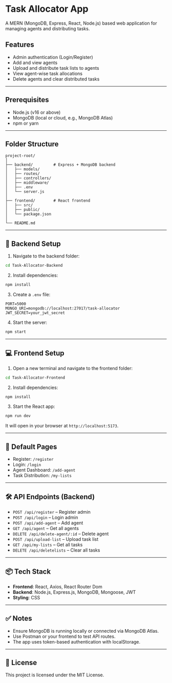 # Task Allocator App

A MERN (MongoDB, Express, React, Node.js) based web application for managing agents and distributing tasks.

## Features

- Admin authentication (Login/Register)
- Add and view agents
- Upload and distribute task lists to agents
- View agent-wise task allocations
- Delete agents and clear distributed tasks

---

## Prerequisites

- Node.js (v16 or above)
- MongoDB (local or cloud, e.g., MongoDB Atlas)
- npm or yarn

---

## Folder Structure

```
project-root/
│
├── backend/         # Express + MongoDB backend
│   ├── models/
│   ├── routes/
│   ├── controllers/
│   ├── middleware/
│   ├── .env
│   └── server.js
│
├── frontend/        # React frontend
│   ├── src/
│   ├── public/
│   └── package.json
│
└── README.md
```

---

## 🔧 Backend Setup

1. Navigate to the backend folder:

```bash
cd Task-Allocator-Backend
```

2. Install dependencies:

```bash
npm install
```

3. Create a `.env` file:

```env
PORT=5000
MONGO_URI=mongodb://localhost:27017/task-allocator
JWT_SECRET=your_jwt_secret
```

4. Start the server:

```bash
npm start
```

---

## 💻 Frontend Setup

1. Open a new terminal and navigate to the frontend folder:

```bash
cd Task-Allocator-Frontend
```

2. Install dependencies:

```bash
npm install
```

3. Start the React app:

```bash
npm run dev
```

It will open in your browser at `http://localhost:5173`.

---

## 🔐 Default Pages

- Register: `/register`
- Login: `/login`
- Agent Dashboard: `/add-agent`
- Task Distribution: `/my-lists`

---

## 🛠️ API Endpoints (Backend)

- `POST /api/register` – Register admin
- `POST /api/login` – Login admin
- `POST /api/add-agent` – Add agent
- `GET /api/agent` – Get all agents
- `DELETE /api/delete-agent/:id` – Delete agent
- `POST /api/upload-list` – Upload task list
- `GET /api/my-lists` – Get all tasks
- `DELETE /api/deletelists` – Clear all tasks

---

## 📦 Tech Stack

- **Frontend**: React, Axios, React Router Dom
- **Backend**: Node.js, Express.js, MongoDB, Mongoose, JWT
- **Styling**: CSS

---

## ✅ Notes

- Ensure MongoDB is running locally or connected via MongoDB Atlas.
- Use Postman or your frontend to test API routes.
- The app uses token-based authentication with localStorage.

---

## 📄 License

This project is licensed under the MIT License.